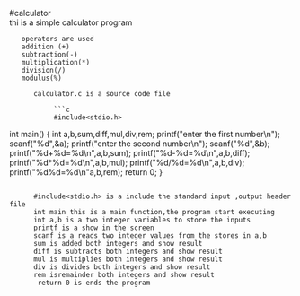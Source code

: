 #calculator     
thi is a simple calculator program     
       
       operators are used     
       addition (+)    
       subtraction(-)
       multiplication(*)
       division(/)
       modulus(%)
          
          calculator.c is a source code file    
               
               ```c  
               #include<stdio.h>
int main()
{
    int a,b,sum,diff,mul,div,rem;
    printf("enter the first number\n");
    scanf("%d",&a);
    printf("enter the second number\n");
    scanf("%d",&b);
    printf("%d+%d=%d\n",a,b,sum);
    printf("%d-%d=%d\n",a,b,diff);
    printf("%d*%d=%d\n",a,b,mul);
    printf("%d/%d=%d\n",a,b,div);
    printf("%d%d=%d\n"a,b,rem);
    return 0;
}     
```

      #include<stdio.h> is a include the standard input ,output header file    
      int main this is a main function,the program start executing   
      int a,b is a two integer variables to store the inputs  
      printf is a show in the screen  
      scanf is a reads two integer values from the stores in a,b   
      sum is added both integers and show result
      diff is subtracts both integers and show result      
      mul is multiplies both integers and show result  
      div is divides both integers and show result
      rem isremainder both integers and show result   
       return 0 is ends the program     
  